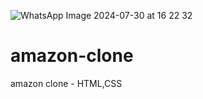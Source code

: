 ![WhatsApp Image 2024-07-30 at 16 22 32](https://github.com/user-attachments/assets/112a3418-a834-4096-9f41-ba69f56cbe70)
# amazon-clone
amazon clone - HTML,CSS
